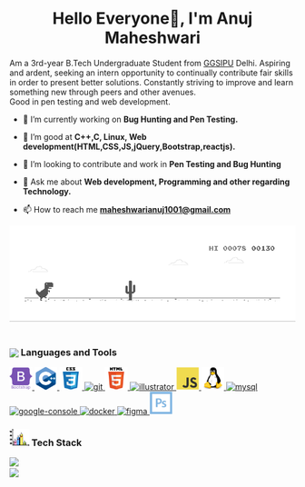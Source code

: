 <h1 align="center">Hello Everyone👋, I'm Anuj Maheshwari</h1>
<p aligh="center">Am a 3rd-year B.Tech Undergraduate Student from <a href="http://www.ipu.ac.in/"> GGSIPU</a> Delhi.
 Aspiring and ardent, seeking an intern opportunity to continually contribute fair skills in order to present better solutions. Constantly striving to improve and learn something new through peers and other avenues.
  <br> 
  Good in pen testing and web development.
  </p>

- 🔭 I’m currently working on **Bug Hunting and Pen Testing.**

- 🌱 I’m good at **C++,C, Linux, Web development(HTML,CSS,JS,jQuery,Bootstrap,reactjs).**

- 👯 I’m looking to contribute and work in **Pen Testing and Bug Hunting**

- 💬 Ask me about **Web development, Programming and other regarding Technology.**

- 📫 How to reach me **maheshwarianuj1001@gmail.com**

![image](https://github.com/dummy-co-der/dummy-co-der/blob/main/dino.gif)
<br>
<br>

<H3><img src="https://emojis.slackmojis.com/emojis/images/1619739775/34137/me_too.gif?1619739775" align="center" width="28" /> Languages and Tools </h3>
<p align="left"> <a href="https://getbootstrap.com" target="_blank"> <img src="https://raw.githubusercontent.com/devicons/devicon/master/icons/bootstrap/bootstrap-plain-wordmark.svg" alt="bootstrap" width="40" height="40"/> </a> 
<a href="https://www.w3schools.com/cpp/" target="_blank"> <img src="https://raw.githubusercontent.com/devicons/devicon/master/icons/cplusplus/cplusplus-original.svg" alt="cplusplus" width="40" height="40"/> </a>
<a href="https://www.w3schools.com/css/" target="_blank"> <img src="https://raw.githubusercontent.com/devicons/devicon/master/icons/css3/css3-original-wordmark.svg" alt="css3" width="40" height="40"/> </a>
<a href="https://git-scm.com/" target="_blank"> <img src="https://www.vectorlogo.zone/logos/git-scm/git-scm-icon.svg" alt="git" width="40" height="40"/> </a>
<a href="https://www.w3.org/html/" target="_blank"> <img src="https://raw.githubusercontent.com/devicons/devicon/master/icons/html5/html5-original-wordmark.svg" alt="html5" width="40" height="40"/> </a> 
<a href="https://www.adobe.com/in/products/illustrator.html" target="_blank"> <img src="https://www.vectorlogo.zone/logos/adobe_illustrator/adobe_illustrator-icon.svg" alt="illustrator" width="40" height="40"/> </a> 
<a href="https://developer.mozilla.org/en-US/docs/Web/JavaScript" target="_blank"> <img src="https://raw.githubusercontent.com/devicons/devicon/master/icons/javascript/javascript-original.svg" alt="javascript" width="40" height="40"/> </a> 
<a href="https://www.linux.org/" target="_blank"> <img src="https://raw.githubusercontent.com/devicons/devicon/master/icons/linux/linux-original.svg" alt="linux" width="40" height="40"/> </a> 
<a href="https://www.mysql.com/" target="_blank"> <img src="https://static.cdnlogo.com/logos/m/91/mysql.svg" alt="mysql" width="40" height="40"/> </a> 
<a href="https://console.cloud.google.com/getting-started" target="_blank"> <img src="https://seeklogo.com/images/G/google-cloud-logo-ADE788217F-seeklogo.com.png" alt="google-console" width="40" height="40"/> </a> 
<a href="https://www.docker.com/" target="_blank"> <img src="https://www.svgrepo.com/show/349342/docker.svg" alt="docker" width="40" height="40"/> </a> 
<a href="https://www.figma.com/" target="_blank"> <img src="https://upload.wikimedia.org/wikipedia/commons/3/33/Figma-logo.svg" alt="figma" width="40" height="40"/> </a> 
<a href="https://www.photoshop.com/en" target="_blank"> <img src="https://raw.githubusercontent.com/devicons/devicon/master/icons/photoshop/photoshop-line.svg" alt="photoshop" width="40" height="40"/> </a> </p>

<!--
**dummy-co-der/dummy-co-der** is a ✨ _special_ ✨ repository because its `README.md` (this file) appears on your GitHub profile.

Here are some ideas to get you started:

- 🔭 I’m currently working on ...
- 🌱 I’m currently learning ...
- 👯 I’m looking to collaborate on ...
- 🤔 I’m looking for help with ...
- 💬 Ask me about ...
- 📫 How to reach me: ...
- 😄 Pronouns: ...
- ⚡ Fun fact: ...
-->

<!--  ![image](https://github.com/dummy-co-der/dummy-co-der/blob/main/dino.gif)
<br>
<br>
<br> -->
<h3><img src="https://github.com/Apoorv-cloud/Apoorv-cloud/blob/main/statistics.gif" width="35" height="30"> Tech Stack </h3>

<!-- [![Anuj's GitHub stats](https://github-readme-stats.vercel.app/api?username=dummy-co-der)](https://github.com/dummy-co-der/github-readme-stats) -->

![](https://github-readme-stats.vercel.app/api?username=dummy-co-der&count_private=true&show_icons=true&theme=radical&hide=issues&include_all_commits=true)<br/>
![](https://github-readme-stats.vercel.app/api/top-langs/?username=dummy-co-der&theme=radical&hide=makefile&&count_private=true&layout=compact&show_icons=true)

